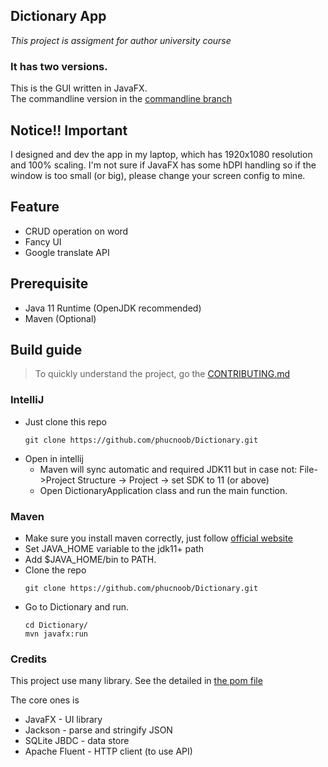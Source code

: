 ## Dictionary App
*This project is assigment for author university course*

### It has two versions.

This is the GUI written in JavaFX.<br>
The commandline version in the [commandline branch](https://github.com/phucnoob/Dictionary/tree/commandline)

## Notice!! Important
I designed and dev the app in my laptop,
which has 1920x1080 resolution and 100% scaling.
I'm not sure if JavaFX has some hDPI handling so
if the window is too small (or big), please change your screen config to mine. 
## Feature
- CRUD operation on word
- Fancy UI
- Google translate API

## Prerequisite
- Java 11 Runtime (OpenJDK recommended)
- Maven (Optional)

## Build guide
> To quickly understand the project, go the [CONTRIBUTING.md](https://github.com/phucnoob/Dictionary/blob/main/CONTRIBUTING.md)
### IntelliJ<br>
- Just clone this repo
  ```shell
  git clone https://github.com/phucnoob/Dictionary.git
  ```
- Open in intellij
  - Maven will sync automatic and required JDK11 but in case not:
  File->Project Structure -> Project -> set SDK to 11 (or above)
  - Open DictionaryApplication class and run the main function.
### Maven

- Make sure you install maven correctly, just follow [official website](https://maven.apache.org/install.html) 
- Set JAVA_HOME variable to the jdk11+ path
- Add $JAVA_HOME/bin to PATH.
- Clone the repo
  ```shell
  git clone https://github.com/phucnoob/Dictionary.git
  ```
- Go to Dictionary and run.
  ```shell
  cd Dictionary/
  mvn javafx:run
  ```
### Credits
This project use many library. See the detailed in [the pom file](https://github.com/phucnoob/Dictionary/blob/main/pom.xml)

The core ones is
- JavaFX - UI library
- Jackson - parse and stringify JSON
- SQLite JBDC - data store
- Apache Fluent - HTTP client (to use API)